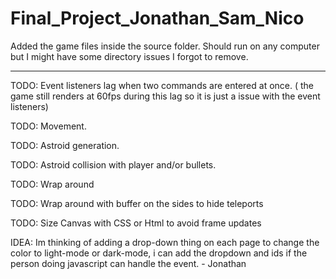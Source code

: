 # Final_Project_Jonathan_Sam_Nico

Added the game files inside the source folder. Should run on any computer but I might have some directory issues I forgot to remove.

------------------------------------------------------------------------------------------------------------------------------------
TODO: Event listeners lag when two commands are entered at once. ( the game still renders at 60fps during this lag so it is just a 
issue with the event listeners)

TODO: Movement.

TODO: Astroid generation.

TODO: Astroid collision with player and/or bullets.

TODO: Wrap around

TODO: Wrap around with buffer on the sides to hide teleports

TODO: Size Canvas with CSS or Html to avoid frame updates

IDEA: Im thinking of adding a drop-down thing on each page to change the color to light-mode or dark-mode, i can add the dropdown and ids if the person doing javascript can handle the event. - Jonathan
